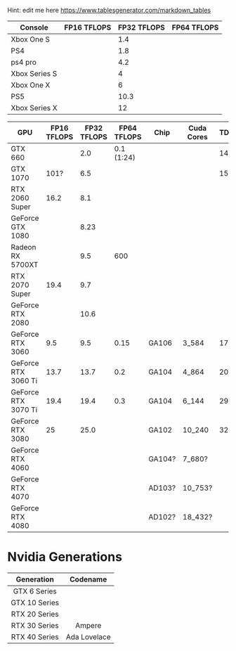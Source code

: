 Hint: edit me here https://www.tablesgenerator.com/markdown_tables


| Console       | FP16 TFLOPS | FP32 TFLOPS | FP64 TFLOPS |
|---------------|-------------|-------------|-------------|
| Xbox One S    |             | 1.4         |             |
| PS4           |             | 1.8         |             |
| ps4 pro       |             | 4.2         |             |
| Xbox Series S |             | 4           |             |
| Xbox One X    |             | 6           |             |
| PS5           |             | 10.3        |             |
| Xbox Series X |             | 12          |             |
 
| GPU                  | FP16 TFLOPS | FP32 TFLOPS | FP64 TFLOPS | Chip   | Cuda Cores | TDP[W] | Power target |
|----------------------|-------------|-------------|-------------|--------|------------|--------|--------------|
| GTX 660              |             |  2.0        | 0.1 (1:24)  |        |            | 140    | 115          |
| GTX 1070             | 101?        |  6.5        |             |        |            | 150    |              |
| RTX 2060 Super       | 16.2        |  8.1        |             |        |            |        |              |
| GeForce GTX 1080     |             |  8.23       |             |        |            |        |              |
| Radeon RX 5700XT     |             |  9.5        | 600         |        |            |        |              |
| RTX 2070 Super       | 19.4        |  9.7        |             |        |            |        |              |
| GeForce RTX 2080     |             | 10.6        |             |        |            |        |              |
| GeForce RTX 3060     |  9.5        |  9.5        | 0.15        | GA106  |  3_584     | 170    |              |
| GeForce RTX 3060 Ti  | 13.7        | 13.7        | 0.2         | GA104  |  4_864     | 200    |              |
| GeForce RTX 3070 Ti  | 19.4        | 19.4        | 0.3         | GA104  |  6_144     | 290    |              |
| GeForce RTX 3080     | 25          | 25.0        |             | GA102  | 10_240     | 320    |              |
| GeForce RTX 4060     |             |             |             | GA104? |  7_680?    |        |              |
| GeForce RTX 4070     |             |             |             | AD103? | 10_753?    |        |              |
| GeForce RTX 4080     |             |             |             | AD102? | 18_432?    |        |              |

# Nvidia Generations

|   Generation  |   Codename   |
|:-------------:|:------------:|
| GTX  6 Series |              |
| GTX 10 Series |              |
| RTX 20 Series |              |
| RTX 30 Series |    Ampere    |
| RTX 40 Series | Ada Lovelace |
